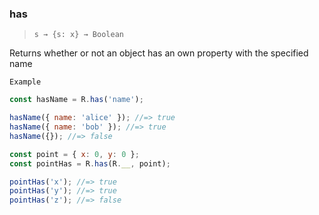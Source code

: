 ### has

> `s → {s: x} → Boolean`

Returns whether or not an object has an own property with the specified name

`Example`

```js
const hasName = R.has('name');

hasName({ name: 'alice' }); //=> true
hasName({ name: 'bob' }); //=> true
hasName({}); //=> false

const point = { x: 0, y: 0 };
const pointHas = R.has(R.__, point);

pointHas('x'); //=> true
pointHas('y'); //=> true
pointHas('z'); //=> false
```
